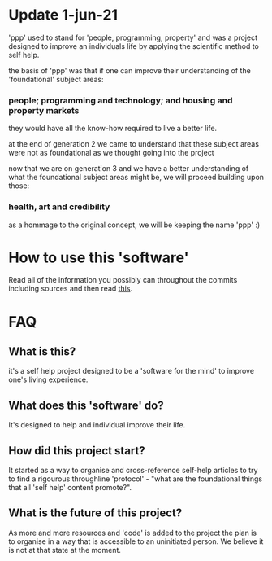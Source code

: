 # Update 1-jun-21

'ppp' used to stand for 'people, programming, property' and was a project designed to improve an individuals life by applying the scientific method to self help.

the basis of 'ppp' was that if one can improve their understanding of the 'foundational' subject areas: 
### people; programming and technology; and housing and property markets 
they would have all the know-how required to live a better life.

at the end of generation 2 we came to understand that these subject areas were not as foundational as we thought going into the project

now that we are on generation 3 and we have a better understanding of what the foundational subject areas might be, we will proceed building upon those:
### health, art and credibility

as a hommage to the original concept, we will be keeping the name 'ppp' :)


# How to use this 'software'

Read all of the information you possibly can throughout the commits including sources and then read [this][1].

# FAQ

## What is this?

it's a self help project designed to be a 'software for the mind' to improve one's living experience.

## What does this 'software' do?

It's designed to help and individual improve their life.

## How did this project start?

It started as a way to organise and cross-reference self-help articles to try to find a rigourous throughline 'protocol' - "what are the foundational things that all 'self help' content promote?".

## What is the future of this project?

As more and more resources and 'code' is added to the project the plan is to organise in a way that is accessible to an uninitiated person. We believe it is not at that state at the moment.


[1]: ./generation1/README.pdf
